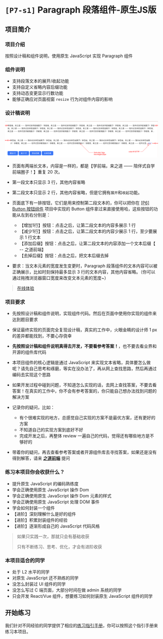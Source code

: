 # `[P7-s1]` Paragraph 段落组件-原生JS版

## 项目简介

### 项目介绍

按照设计稿和组件说明，使用原生 JavaScript 实现 Paragraph 组件



### 组件说明

- 支持段落文本的展开/收起功能
- 支持自定义省略内容后缀功能
- 支持动态变更显示行数功能
- 能够正确应对页面视窗 `resize` 行为对组件内容的影响



### 设计稿说明

![设计稿](./design/design_paragraph_spec.png)

- 页面有两端长文本，内容是一样的，都是【学前端，来之道 —— 陪伴式自学前端圈子！】重复 20 次。
- 第一段文本只显示 3 行，其他内容省略
- 第二段文本只显示 2 行，其他内容省略，但是它拥有`展开`和`收起`功能。
- 页面底下有一排按钮，它们是用来控制第二段文本的，你可以把你在 [[P6] Button 按钮组件](https://github.com/ZhiDaoFE/P6-button-component) 项目中实现的 Button 组件拿过来直接使用哈，这些按钮的功能从左到右分别是：
  - 【增加1行】按钮：点击之后，让第二段文本的内容多展示 1 行
  - 【减少1行】按钮：点击之后，让第二段文本的内容少展示 1 行，至少要展示 1 行文本
  - 【添加后缀】按钮：点击之后，让第二段文本的内容添加一个文本后缀【 -- 之道前端】
  - 【去掉后缀】按钮：点击之后，把文本后缀去掉

- 要求：当文本元素的宽度发生变更时，Paragraph 段落组件的文本内容可以被正确展示，比如时刻保持最多显示 3 行的文本内容，其他内容省略。（你可以通过拖拽浏览器窗口宽度来改变文本元素的宽度~）


> [在线体验](https://zhidaofe.github.io/P7-paragraph-component/s1/index.html)



### 项目要求

- 先按照设计稿和组件说明，实现组件代码。然后在页面中使用你实现的组件来达到题目要求
- 保证最终实现的页面完全复现设计稿，真实的工作中，火眼金睛的设计师 1 px 的差异都能找到，不要心存侥幸
- **先按照设计稿和组件说明真得去开发，不要看参考答案！**，也不要去看业界和开源的组件库代码
- 本项目组件的核心逻辑是通过 JavaScript 来实现文本省略，具体要怎么做呢？请先自己思考和琢磨，等实在没办法了，再从网上查找思路，然后再通过编码去实现这个思路
- 如果开发过程中碰到问题，不知道怎么实现的话，去网上查找答案，不要去看答案！在真实的工作中，你不会有参考答案的，你只能自己想办法找到问题的解决方案
- 记录你的疑问，比如：
  - 有个很难实现的地方，总感觉自己实现的方案不是最优方案，还有更好的方案
  - 不知道自己的实现方案到底好不好
  - 完成开发之后，再整体 review 一遍自己的代码，觉得还有哪些地方是不够好的

- 带着你的疑问，再去查看参考答案或者开源组件库去寻找答案，如果还是没有得到解答，请来 [**之道前端**](https://kcnrozgf41zs.feishu.cn/wiki/PBj0w5rjUiEWVgktZE0caKOunNc) 提问



### 练习本项目你会收获什么？

- 提升原生 JavaScript 的编码熟练度
- 学会正确使用原生 JavaScript 操作 Dom
- 学会正确使用原生 JavaScript 操作 Dom 元素的样式
- 学会正确使用原生 JavaScript 处理 DOM 事件
- 学会如何封装一个组件
- 【进阶】深刻理解什么是好的组件
- 【进阶】积累封装组件的经验
- 【进阶】逐渐形成自己的 JavaScript 代码风格

> 如果只实践一次，那就只会有基础收获
>
> 只有不断练习、思考、优化，才会有进阶收获



### 本项目适合的同学

- 处于 L2 水平的同学
- 对原生 JavaScript 还不熟练的同学
- 没怎么封装过 UI 组件的同学
- 没怎么写过 C 端页面，大部分时间在做 admin 系统的同学
- 只会开发 React/Vue 组件，想要练习如何封装原生 JavaScript 组件的同学



## 开始练习

我们针对不同经验的同学提供了相应的[练习指引手册](https://kcnrozgf41zs.feishu.cn/wiki/An7GwvUQrirdvdkJdQ9c4q3Rndd)，你可以按照这个指引手册来练习本项目。

